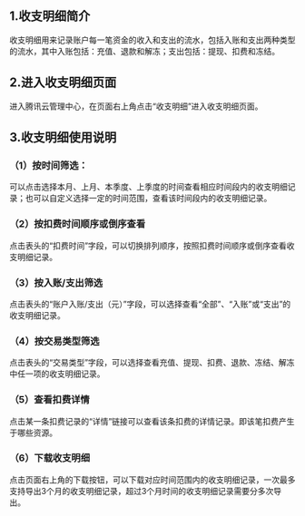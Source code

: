 ## 1.收支明细简介
收支明细用来记录账户每一笔资金的收入和支出的流水，包括入账和支出两种类型的流水，其中入账包括：充值、退款和解冻；支出包括：提现、扣费和冻结。

## 2.进入收支明细页面
进入腾讯云管理中心，在页面右上角点击“收支明细”进入收支明细页面。
![]()

## 3.收支明细使用说明
### （1）按时间筛选：
可以点击选择本月、上月、本季度、上季度的时间查看相应时间段内的收支明细记录；也可以自定义选择一定的时间范围，查看该时间段内的收支明细记录。


### （2）按扣费时间顺序或倒序查看
点击表头的“扣费时间”字段，可以切换排列顺序，按照扣费时间顺序或倒序查看收支明细记录。

### （3）按入账/支出筛选
点击表头的“账户入账/支出（元）”字段，可以选择查看“全部”、“入账”或“支出”的收支明细记录。


### （4）按交易类型筛选
点击表头的“交易类型”字段，可以选择查看充值、提现、扣费、退款、冻结、解冻中任一项的收支明细记录。



### （5）查看扣费详情
点击某一条扣费记录的“详情”链接可以查看该条扣费的详情记录。即该笔扣费产生于哪些资源。


### （6）下载收支明细
点击页面右上角的下载按钮，可以下载对应时间范围内的收支明细记录，一次最多支持导出3个月的收支明细记录，超过3个月时间的收支明细记录需要分多次导出。

